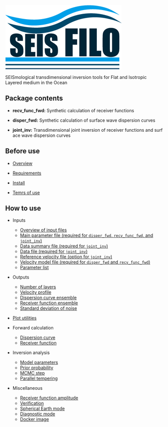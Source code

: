 ![SEIS_FILO](img/SEIS_FILO_LOGO.png ) 

SEISmological transdimensional inversion tools for Flat and Isotropic Layered medium in the Ocean

## Package contents

* __recv_func_fwd:__ Synthetic calculation of receiver functions

* __disper_fwd:__ Synthetic calculation of surface wave dispersion curves

* __joint_inv:__ Transdimensional joint inversion of receiver functions and surf
ace wave dispersion curves

## Before use

* [Overview](overview.md)

* [Requirements](requirements.md)

* [Install](install.md)

* [Temrs of use](terms_of_use.md)


## How to use

* Inputs
    * [Overview of input files](overview_of_input_files.md)
    * [Main parameter file (required for `disper_fwd`, `recv_func_fwd`, and `joint_inv`)](main_parameter_file.md)
    * [Data summary file (required for `joint_inv`)](data_summary_file.md)
    * [Data file (required for `joint_inv`)](data_file.md)
    * [Reference velocity file (option for `joint_inv`)](reference_velocity_file.md)
    * [Velocity model file (required for `disper_fwd` and `recv_func_fwd`)](velocity_model_file.md)
    * [Parameter list](parameter_list.md)	

* Outputs
    * [Number of layers](number_of_layers.md)
    * [Velocity profile](velocity_profile.md)
    * [Dispersion curve ensemble](dispersion_curve_ensemble.md)
    * [Receiver function ensemble](receiver_function_ensemble.md)
    * [Standard deviation of noise](standard_deviation_of_noise.md)

* [Plot utilities](plot_utilities.md)

* Forward calculation
    * [Dispersion curve](dispersion_curve.md)
    * [Receiver function](receiver_function.md)

* Inversion analysis
    * [Model parameters](model_parameters.md)
    * [Prior probability](prior_probability.md)
    * [MCMC step](mcmc_step.md)
    * [Parallel tempering](parallel_tempering.md)

* Miscellaneous
    * [Receiver function amplitude](receiver_function_amplitude.md)
    * [Verification](verification.md)
    * [Spherical Earth mode](spherical_earth_mode.md)
    * [Diagnostic mode](diagnostic_mode.md)
    * [Docker image](docker_container.md)
